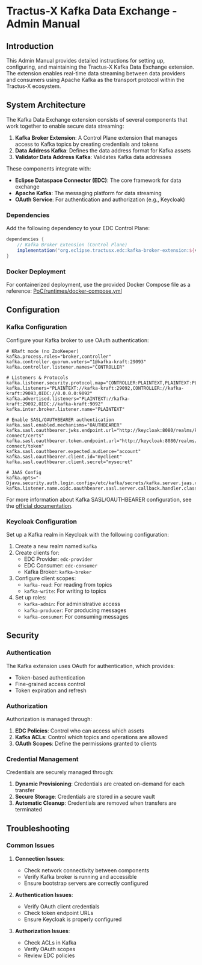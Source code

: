 # Tractus-X Kafka Data Exchange - Admin Manual

## Introduction

This Admin Manual provides detailed instructions for setting up, configuring, and maintaining the Tractus-X Kafka Data Exchange extension. The extension enables real-time data streaming between data providers and consumers using Apache Kafka as the transport protocol within the Tractus-X ecosystem.

## System Architecture

The Kafka Data Exchange extension consists of several components that work together to enable secure data streaming:

1. **Kafka Broker Extension**: A Control Plane extension that manages access to Kafka topics by creating credentials and tokens
2. **Data Address Kafka**: Defines the data address format for Kafka assets
3. **Validator Data Address Kafka**: Validates Kafka data addresses

These components integrate with:
- **Eclipse Dataspace Connector (EDC)**: The core framework for data exchange
- **Apache Kafka**: The messaging platform for data streaming
- **OAuth Service**: For authentication and authorization (e.g., Keycloak)

### Dependencies

Add the following dependency to your EDC Control Plane:

```gradle
dependencies {
    // Kafka Broker Extension (Control Plane)
    implementation("org.eclipse.tractusx.edc:kafka-broker-extension:${version}")
}
```

### Docker Deployment

For containerized deployment, use the provided Docker Compose file as a reference: [PoC/runtimes/docker-compose.yml](/PoC/runtimes/docker-compose.yml)

## Configuration

### Kafka Configuration

Configure your Kafka broker to use OAuth authentication:

```properties
# KRaft mode (no ZooKeeper)
kafka.process.roles="broker,controller"
kafka.controller.quorum.voters="1@kafka-kraft:29093"
kafka.controller.listener.names="CONTROLLER"

# Listeners & Protocols
kafka.listener.security.protocol.map="CONTROLLER:PLAINTEXT,PLAINTEXT:PLAINTEXT,OIDC:SASL_PLAINTEXT"
kafka.listeners="PLAINTEXT://kafka-kraft:29092,CONTROLLER://kafka-kraft:29093,OIDC://0.0.0.0:9092"
kafka.advertised.listeners="PLAINTEXT://kafka-kraft:29092,OIDC://kafka-kraft:9092"
kafka.inter.broker.listener.name="PLAINTEXT"

# Enable SASL/OAUTHBEARER authentication
kafka.sasl.enabled.mechanisms="OAUTHBEARER"
kafka.sasl.oauthbearer.jwks.endpoint.url="http://keycloak:8080/realms/kafka/protocol/openid-connect/certs"
kafka.sasl.oauthbearer.token.endpoint.url="http://keycloak:8080/realms/kafka/protocol/openid-connect/token"
kafka.sasl.oauthbearer.expected.audience="account"
kafka.sasl.oauthbearer.client.id="myclient"
kafka.sasl.oauthbearer.client.secret="mysecret"

# JAAS Config
kafka.opts="-Djava.security.auth.login.config=/etc/kafka/secrets/kafka.server.jaas.conf"
kafka.listener.name.oidc.oauthbearer.sasl.server.callback.handler.class="org.apache.kafka.common.security.oauthbearer.OAuthBearerValidatorCallbackHandler"
```

For more information about Kafka SASL/OAUTHBEARER configuration, see the [official documentation](https://docs.confluent.io/platform/current/security/authentication/sasl/oauthbearer/configure-clients.html).

### Keycloak Configuration

Set up a Kafka realm in Keycloak with the following configuration:

1. Create a new realm named `kafka`
2. Create clients for:
    - EDC Provider: `edc-provider`
    - EDC Consumer: `edc-consumer`
    - Kafka Broker: `kafka-broker`
3. Configure client scopes:
    - `kafka-read`: For reading from topics
    - `kafka-write`: For writing to topics
4. Set up roles:
    - `kafka-admin`: For administrative access
    - `kafka-producer`: For producing messages
    - `kafka-consumer`: For consuming messages

## Security

### Authentication

The Kafka extension uses OAuth for authentication, which provides:
- Token-based authentication
- Fine-grained access control
- Token expiration and refresh

### Authorization

Authorization is managed through:
1. **EDC Policies**: Control who can access which assets
2. **Kafka ACLs**: Control which topics and operations are allowed
3. **OAuth Scopes**: Define the permissions granted to clients

### Credential Management

Credentials are securely managed through:
1. **Dynamic Provisioning**: Credentials are created on-demand for each transfer
2. **Secure Storage**: Credentials are stored in a secure vault
3. **Automatic Cleanup**: Credentials are removed when transfers are terminated

## Troubleshooting

### Common Issues

1. **Connection Issues**:
    - Check network connectivity between components
    - Verify Kafka broker is running and accessible
    - Ensure bootstrap servers are correctly configured

2. **Authentication Issues**:
    - Verify OAuth client credentials
    - Check token endpoint URLs
    - Ensure Keycloak is properly configured

3. **Authorization Issues**:
    - Check ACLs in Kafka
    - Verify OAuth scopes
    - Review EDC policies
